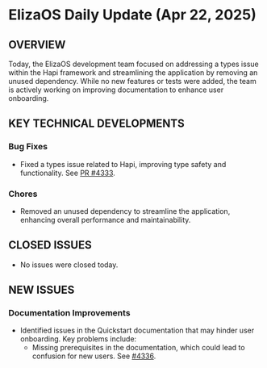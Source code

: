 # ElizaOS Daily Update (Apr 22, 2025)

## OVERVIEW 
Today, the ElizaOS development team focused on addressing a types issue within the Hapi framework and streamlining the application by removing an unused dependency. While no new features or tests were added, the team is actively working on improving documentation to enhance user onboarding.

## KEY TECHNICAL DEVELOPMENTS

### Bug Fixes
- Fixed a types issue related to Hapi, improving type safety and functionality. See [PR #4333](https://github.com/elizaos/eliza/pull/4333).

### Chores
- Removed an unused dependency to streamline the application, enhancing overall performance and maintainability.

## CLOSED ISSUES
- No issues were closed today.

## NEW ISSUES

### Documentation Improvements
- Identified issues in the Quickstart documentation that may hinder user onboarding. Key problems include:
  - Missing prerequisites in the documentation, which could lead to confusion for new users. See [#4336](https://github.com/elizaos/eliza/issues/4336).